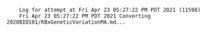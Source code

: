         Log for attempt at Fri Apr 23 05:27:22 PM PDT 2021 (11598)
        Fri Apr 23 05:27:22 PM PDT 2021 Converting 2020BIO101/KBxGeneticVariationMA.md...
